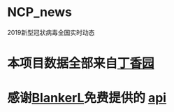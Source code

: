 # NCP_news

2019新型冠狀病毒全国实时动态

# 本项目数据全部来自[丁香园](https://ncov.dxy.cn/ncovh5/view/pneumonia)
# 感谢[BlankerL](https://github.com/BlankerL/DXY-2019-nCoV-Crawler)免费提供的 [api](https://lab.isaaclin.cn/nCoV/)
